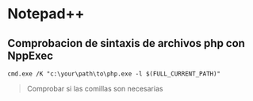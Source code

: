 # Notepad++

## Comprobacion de sintaxis de archivos php con NppExec

````
cmd.exe /K "c:\your\path\to\php.exe -l $(FULL_CURRENT_PATH)"
````
> Comprobar si las comillas son necesarias
